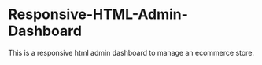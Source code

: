 # Responsive-HTML-Admin-Dashboard

This is a responsive html admin dashboard to manage an ecommerce store. 
